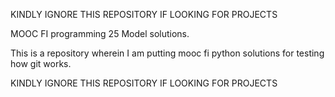 KINDLY IGNORE THIS REPOSITORY IF LOOKING FOR PROJECTS 


MOOC FI programming 25 Model solutions.

This is a repository wherein I am putting mooc fi python solutions for testing how git works.



KINDLY IGNORE THIS REPOSITORY IF LOOKING FOR PROJECTS 
